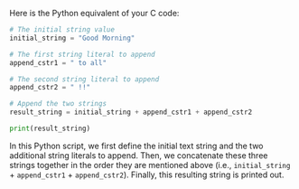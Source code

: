 Here is the Python equivalent of your C code:

```python
# The initial string value
initial_string = "Good Morning"

# The first string literal to append
append_cstr1 = " to all"

# The second string literal to append 
append_cstr2 = " !!"

# Append the two strings
result_string = initial_string + append_cstr1 + append_cstr2

print(result_string)
```
In this Python script, we first define the initial text string and the two additional string literals to append. Then, we concatenate these three strings together in the order they are mentioned above (i.e., `initial_string` + `append_cstr1` + `append_cstr2`). Finally, this resulting string is printed out.
